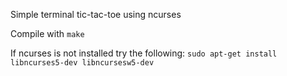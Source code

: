 Simple terminal tic-tac-toe using ncurses

Compile with `make`

If ncurses is not installed try the following: `sudo apt-get install libncurses5-dev libncursesw5-dev`
